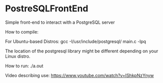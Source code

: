 # PostreSQLFrontEnd
Simple front-end to interact with a PostgreSQL server

How to compile:

For Ubuntu-based Distros:
gcc -I/usr/include/postgresql/ main.c -lpq

The location of the postgresql library might be different depending on 
your Linux distro.

How to run:
./a.out

Video describing use:
https://www.youtube.com/watch?v=IShkpNzYnyw
